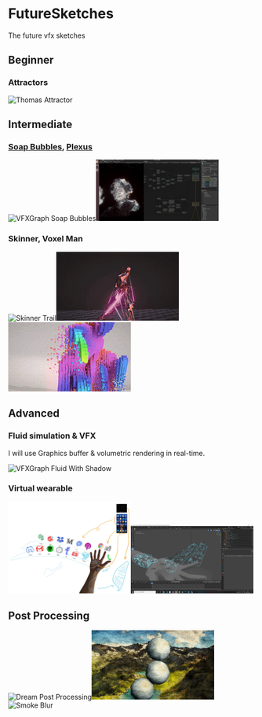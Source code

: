# FutureSketches
The future vfx sketches





## Beginner
### Attractors

<img src="./images/VFXGraph/thomas_attractor.gif" width="250" alt="Thomas Attractor">



## Intermediate
### [Soap Bubbles](https://www.youtube.com/watch?v=Nu8CZciSZt4), [Plexus](https://twitter.com/olmirad/status/1133808769639620609)

<img src="./images/VFXGraph/SoapBubbles.gif" width="250" alt="VFXGraph Soap Bubbles"><img src="./images/VFXGraph/Plexus.png" width="250" alt="Plexus">

### Skinner, Voxel Man

<img src="./images/VFXGraph/SkinnerTrail.gif" width="250" alt="Skinner Trail"><img src="./images/VFXGraph/SkinnerGlitch.gif" width="250" alt="Skinner Glitch"><img src="./images/VFXGraph/VoxelMan.gif" width="250" alt="VFXGraph Voxel Man">


## Advanced
### Fluid simulation & VFX

I will use Graphics buffer & volumetric rendering in real-time.

<img src="./images/VFXGraph/FluidWithShadow.jpg" width="250" alt="VFXGraph Fluid With Shadow">


### Virtual wearable

<img src="./images/VirtualWearable/VirtualWearableBluePrint.jpg" width="250" alt="Virtual Wearable Blue Print"><img src="./images/VirtualWearable/VirtualWearableModeling.jpg" width="250" alt="Virtual Wearable Modeling">



## Post Processing

<img src="./images/PostProcessing/DreamPostProcessing.gif" width="250" alt="Dream Post Processing"><img src="./images/PostProcessing/WaterColorFilter.jpg" width="250" alt="Water Color Filter"><img src="./images/PostProcessing/SmokeBlur.gif" width="250" alt="Smoke Blur">